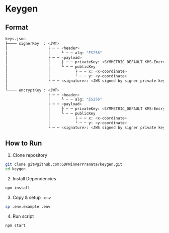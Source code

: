 # Keygen

## Format

```bash
keys.json
├──── signerKey  : <JWT>
│                  ├ ─ ─ <header>
│                  │     └ ─ ─ alg: "ES256"
│                  ├ ─ ─ <payload>
│                  │     ├ ─ ─ privateKey: <SYMMETRIC_DEFAULT KMS-Encrypted PEM>
│                  │     └ ─ ─ publicKey
│                  │           ├ ─ ─ x: <x-coordinate>
│                  │           └ ─ ─ y: <y-coordinate>
│                  └ ─ ─ <signature>: <JWS signed by signer private key>
│
└──── encryptKey : <JWT>
                   ├ ─ ─ <header>
                   │     └ ─ ─ alg: "ES256"
                   ├ ─ ─ <payload>
                   │     ├ ─ ─ privateKey: <SYMMETRIC_DEFAULT KMS-Encrypted PEM>
                   │     └ ─ ─ publicKey
                   │           ├ ─ ─ x: <x-coordinate>
                   │           └ ─ ─ y: <y-coordinate>
                   └ ─ ─ <signature>: <JWS signed by signer private key>
```

## How to Run

1. Clone repository

```bash
git clone git@github.com:GDPWinnerPranata/keygen.git
cd keygen
```

2. Install Dependencies

```bash
npm install
```

3. Copy & setup `.env`

```bash
cp .env.example .env
```

4. Run script

```bash
npm start
```
